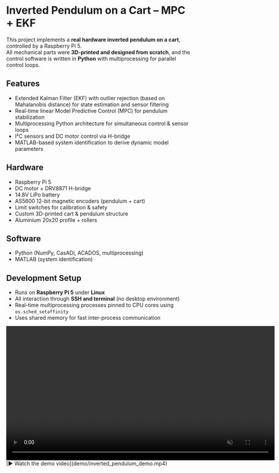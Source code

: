 # Inverted Pendulum on a Cart – MPC + EKF

This project implements a **real hardware inverted pendulum on a cart**, controlled by a Raspberry Pi 5.  
All mechanical parts were **3D-printed and designed from scratch**, and the control software is written in **Python** with multiprocessing for parallel control loops.



## Features
- Extended Kalman Filter (EKF) with outlier rejection (based on Mahalanobis distance) for state estimation and sensor filtering
- Real-time linear Model Predictive Control (MPC) for pendulum stabilization  
- Multiprocessing Python architecture for simultaneous control & sensor loops  
- I²C sensors and DC motor control via H-bridge  
- MATLAB-based system identification to derive dynamic model parameters 

## Hardware
- Raspberry Pi 5  
- DC motor + DRV8871 H-bridge
- 14.8V LiPo battery  
- AS5600 12-bit magnetic encoders (pendulum + cart)  
- Limit switches for calibration & safety  
- Custom 3D-printed cart & pendulum structure
- Aluminium 20x20 profile + rollers  

## Software
- Python (NumPy, CasADi, ACADOS, multiprocessing)  
- MATLAB (system identification)

## Development Setup
- Runs on **Raspberry Pi 5** under **Linux**  
- All interaction through **SSH and terminal** (no desktop environment)  
- Real-time multiprocessing processes pinned to CPU cores using `os.sched_setaffinity`  
- Uses shared memory for fast inter-process communication

<video src="demo/inverted_pendulum_demo.mp4" controls width="720" muted playsinline>
  Sorry, your browser doesn't support embedded videos. 
  Here is a <a href="demo/inverted_pendulum_demo.mp4">link to the video</a> instead.
</video>
[▶ Watch the demo video](demo/inverted_pendulum_demo.mp4)  
